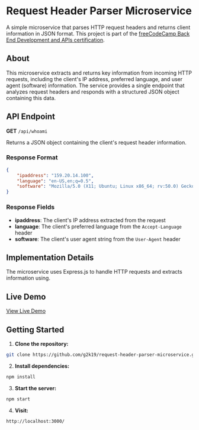 # Request Header Parser Microservice

A simple microservice that parses HTTP request headers and returns client information in JSON format. This project is part of the [freeCodeCamp Back End Development and APIs certification](https://www.freecodecamp.org/learn/back-end-development-and-apis/).

## About

This microservice extracts and returns key information from incoming HTTP requests, including the client's IP address, preferred language, and user agent (software) information. The service provides a single endpoint that analyzes request headers and responds with a structured JSON object containing this data.

## API Endpoint

**GET** `/api/whoami`

Returns a JSON object containing the client's request header information.

### Response Format

```json
{
    "ipaddress": "159.20.14.100",
    "language": "en-US,en;q=0.5",
    "software": "Mozilla/5.0 (X11; Ubuntu; Linux x86_64; rv:50.0) Gecko/20100101 Firefox/50.0"
}
```

### Response Fields

- **ipaddress**: The client's IP address extracted from the request
- **language**: The client's preferred language from the `Accept-Language` header
- **software**: The client's user agent string from the `User-Agent` header

## Implementation Details

The microservice uses Express.js to handle HTTP requests and extracts information using.

## Live Demo

[View Live Demo](https://request-header-parser-microservice-1on1.onrender.com)

## Getting Started

1. **Clone the repository:**
```bash
git clone https://github.com/g2k19/request-header-parser-microservice.git
```

2. **Install dependencies:**
```bash
npm install
```

3. **Start the server:**
```bash
npm start
```

4. **Visit:**
```
http://localhost:3000/
```
